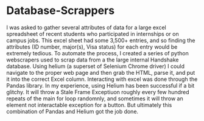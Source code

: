 # Database-Scrappers

 I was asked to gather several attributes of data for a large excel spreadsheet of recent students who participated in internships or on campus jobs. This excel sheet had some 3,500+ entries, and so finding the attributes (ID number, major(s), Visa status) for each entry would be extremely tedious. To automate the process, I created a series of python webscrapers used to scrap data from a the large internal Handshake database. Using helium (a superset of Selenium Chrome driver) I could navigate to the proper web page and then grab the HTML, parse it, and put it into the correct Excel column. Interacting with excel was done through the Pandas library. In my experience, using Helium has been successful if a bit glitchy. It will throw a Stale Frame Exceptiuon roughly every few hundred repeats of the main for loop randomnly, and sometimes it will throw an element not interactable exception for a button. But ultimately this combination of Pandas and Helium got the job done. 
